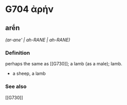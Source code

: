 # G704 ἀρήν

## arḗn

_(ar-ane' | ah-RANE | ah-RANE)_

### Definition

perhaps the same as [[G730]]; a lamb (as a male); lamb.

- a sheep, a lamb

### See also

[[G730]]

